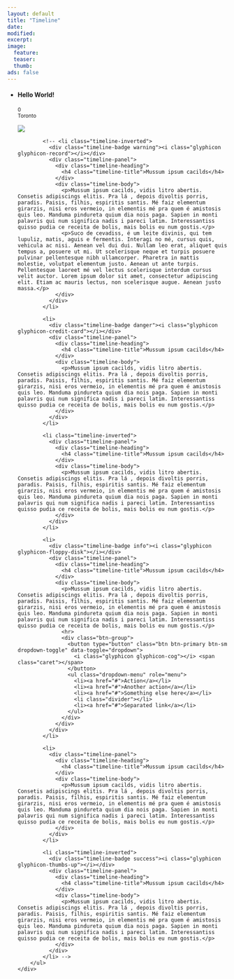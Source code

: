 ```yaml
---
layout: default
title: "Timeline"
date:
modified:
excerpt:
image:
  feature:
  teaser:
  thumb:
ads: false
---
```

<!-- https://bootsnipp.com/snippets/featured/timeline-responsive -->
<link href="timeline.css" rel="stylesheet">
<!-- https://stackoverflow.com/questions/10568065/limit-the-scope-of-bootstrap-styles -->
<link href="dist/css/bootstrap.min.css" rel="stylesheet" id="bootstrap-css">
<script src="//netdna.bootstrapcdn.com/bootstrap/3.0.3/js/bootstrap.min.js"></script>
<script src="//code.jquery.com/jquery-1.11.1.min.js"></script>

<div class="bootstrap-scope">
    <div class="container">
        <ul class="timeline">
            <li id="timeline-0-birth">
              <div class="timeline-badge red"><i class="glyphicon glyphicon-asterisk"></i></div>
              <div class="timeline-panel">
                <div class="timeline-heading">
                  <h4 class="timeline-title">Hello World!</h4>
                  <p><small class="text-muted"><i class="glyphicon glyphicon-time"></i> 0</small>
                  <br><small class="text-muted"><i class="glyphicon glyphicon-map-marker"></i> Toronto</small></p>
                </div>
                <div class="timeline-body">
                    <img src="{{ site.url }}/images/timeline/timeline-0-birth.jpg">
                </div>
              </div>
            </li>

            <!-- <li class="timeline-inverted">
              <div class="timeline-badge warning"><i class="glyphicon glyphicon-record"></i></div>
              <div class="timeline-panel">
                <div class="timeline-heading">
                  <h4 class="timeline-title">Mussum ipsum cacilds</h4>
                </div>
                <div class="timeline-body">
                  <p>Mussum ipsum cacilds, vidis litro abertis. Consetis adipiscings elitis. Pra lá , depois divoltis porris, paradis. Paisis, filhis, espiritis santis. Mé faiz elementum girarzis, nisi eros vermeio, in elementis mé pra quem é amistosis quis leo. Manduma pindureta quium dia nois paga. Sapien in monti palavris qui num significa nadis i pareci latim. Interessantiss quisso pudia ce receita de bolis, mais bolis eu num gostis.</p>
                  <p>Suco de cevadiss, é um leite divinis, qui tem lupuliz, matis, aguis e fermentis. Interagi no mé, cursus quis, vehicula ac nisi. Aenean vel dui dui. Nullam leo erat, aliquet quis tempus a, posuere ut mi. Ut scelerisque neque et turpis posuere pulvinar pellentesque nibh ullamcorper. Pharetra in mattis molestie, volutpat elementum justo. Aenean ut ante turpis. Pellentesque laoreet mé vel lectus scelerisque interdum cursus velit auctor. Lorem ipsum dolor sit amet, consectetur adipiscing elit. Etiam ac mauris lectus, non scelerisque augue. Aenean justo massa.</p>
                </div>
              </div>
            </li>

            <li>
              <div class="timeline-badge danger"><i class="glyphicon glyphicon-credit-card"></i></div>
              <div class="timeline-panel">
                <div class="timeline-heading">
                  <h4 class="timeline-title">Mussum ipsum cacilds</h4>
                </div>
                <div class="timeline-body">
                  <p>Mussum ipsum cacilds, vidis litro abertis. Consetis adipiscings elitis. Pra lá , depois divoltis porris, paradis. Paisis, filhis, espiritis santis. Mé faiz elementum girarzis, nisi eros vermeio, in elementis mé pra quem é amistosis quis leo. Manduma pindureta quium dia nois paga. Sapien in monti palavris qui num significa nadis i pareci latim. Interessantiss quisso pudia ce receita de bolis, mais bolis eu num gostis.</p>
                </div>
              </div>
            </li>

            <li class="timeline-inverted">
              <div class="timeline-panel">
                <div class="timeline-heading">
                  <h4 class="timeline-title">Mussum ipsum cacilds</h4>
                </div>
                <div class="timeline-body">
                  <p>Mussum ipsum cacilds, vidis litro abertis. Consetis adipiscings elitis. Pra lá , depois divoltis porris, paradis. Paisis, filhis, espiritis santis. Mé faiz elementum girarzis, nisi eros vermeio, in elementis mé pra quem é amistosis quis leo. Manduma pindureta quium dia nois paga. Sapien in monti palavris qui num significa nadis i pareci latim. Interessantiss quisso pudia ce receita de bolis, mais bolis eu num gostis.</p>
                </div>
              </div>
            </li>

            <li>
              <div class="timeline-badge info"><i class="glyphicon glyphicon-floppy-disk"></i></div>
              <div class="timeline-panel">
                <div class="timeline-heading">
                  <h4 class="timeline-title">Mussum ipsum cacilds</h4>
                </div>
                <div class="timeline-body">
                  <p>Mussum ipsum cacilds, vidis litro abertis. Consetis adipiscings elitis. Pra lá , depois divoltis porris, paradis. Paisis, filhis, espiritis santis. Mé faiz elementum girarzis, nisi eros vermeio, in elementis mé pra quem é amistosis quis leo. Manduma pindureta quium dia nois paga. Sapien in monti palavris qui num significa nadis i pareci latim. Interessantiss quisso pudia ce receita de bolis, mais bolis eu num gostis.</p>
                  <hr>
                  <div class="btn-group">
                    <button type="button" class="btn btn-primary btn-sm dropdown-toggle" data-toggle="dropdown">
                      <i class="glyphicon glyphicon-cog"></i> <span class="caret"></span>
                    </button>
                    <ul class="dropdown-menu" role="menu">
                      <li><a href="#">Action</a></li>
                      <li><a href="#">Another action</a></li>
                      <li><a href="#">Something else here</a></li>
                      <li class="divider"></li>
                      <li><a href="#">Separated link</a></li>
                    </ul>
                  </div>
                </div>
              </div>
            </li>

            <li>
              <div class="timeline-panel">
                <div class="timeline-heading">
                  <h4 class="timeline-title">Mussum ipsum cacilds</h4>
                </div>
                <div class="timeline-body">
                  <p>Mussum ipsum cacilds, vidis litro abertis. Consetis adipiscings elitis. Pra lá , depois divoltis porris, paradis. Paisis, filhis, espiritis santis. Mé faiz elementum girarzis, nisi eros vermeio, in elementis mé pra quem é amistosis quis leo. Manduma pindureta quium dia nois paga. Sapien in monti palavris qui num significa nadis i pareci latim. Interessantiss quisso pudia ce receita de bolis, mais bolis eu num gostis.</p>
                </div>
              </div>
            </li>

            <li class="timeline-inverted">
              <div class="timeline-badge success"><i class="glyphicon glyphicon-thumbs-up"></i></div>
              <div class="timeline-panel">
                <div class="timeline-heading">
                  <h4 class="timeline-title">Mussum ipsum cacilds</h4>
                </div>
                <div class="timeline-body">
                  <p>Mussum ipsum cacilds, vidis litro abertis. Consetis adipiscings elitis. Pra lá , depois divoltis porris, paradis. Paisis, filhis, espiritis santis. Mé faiz elementum girarzis, nisi eros vermeio, in elementis mé pra quem é amistosis quis leo. Manduma pindureta quium dia nois paga. Sapien in monti palavris qui num significa nadis i pareci latim. Interessantiss quisso pudia ce receita de bolis, mais bolis eu num gostis.</p>
                </div>
              </div>
            </li> -->
        </ul>
    </div>
</div>

